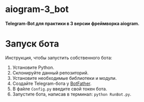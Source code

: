 # aiogram-3_bot
#### Telegram-Bot для практики в 3 версии фреймворка aiogram.

# Запуск бота
Инструкция, чтобы запустить собственного бота:
   1. Установите Python.
   2. Склонируйте данный репозиторий.
   3. Установите необходимые библиотеки и модули.
   4. Создайте Telegram-бота у [BotFather](https://t.me/botfather).
   5. В файле ```Config.py``` введите свой токен бота.
   6. Запустите бота, написав в терминал: ```python RunBot.py```.
